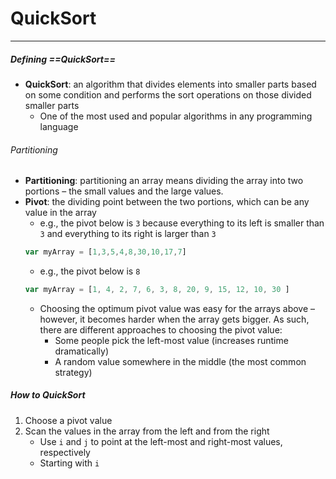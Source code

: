 # QuickSort
---
##### Defining ==QuickSort==
- **QuickSort**: an algorithm that divides elements into smaller parts based on some condition and performs the sort operations on those divided smaller parts
	- One of the most used and popular algorithms in any programming language


###### Partitioning
- **Partitioning**: partitioning an array means dividing the array into two portions – the small values and the large values.
- **Pivot**: the dividing point between the two portions, which can be any value in the array
	- e.g., the pivot below is `3` because everything to its left is smaller than `3` and everything to its right is larger than `3`
	```js
	var myArray = [1,3,5,4,8,30,10,17,7]
	```
	- e.g., the pivot below is `8`
	```js
	var myArray = [1, 4, 2, 7, 6, 3, 8, 20, 9, 15, 12, 10, 30 ]
	```
	- Choosing the optimum pivot value was easy for the arrays above – however, it becomes harder when the array gets bigger. As such, there are different approaches to choosing the pivot value:
		- Some people pick the left-most value (increases runtime dramatically)
		- A random value somewhere in the middle (the most common strategy)


##### How to QuickSort
1. Choose a pivot value
2. Scan the values in the array from the left and from the right
	- Use `i` and `j` to point at the left-most and right-most values, respectively
	- Starting with `i`